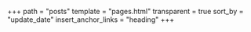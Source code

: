 +++
path = "posts"
template = "pages.html"
transparent = true
sort_by = "update_date"
insert_anchor_links = "heading"
+++